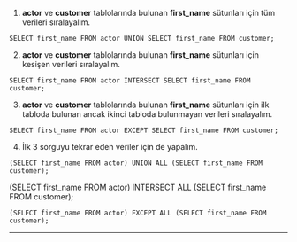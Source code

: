 1. **actor** ve **customer** tablolarında bulunan **first_name** sütunları için tüm verileri sıralayalım.
```
SELECT first_name FROM actor UNION SELECT first_name FROM customer;
```
2. **actor** ve **customer** tablolarında bulunan **first_name** sütunları için kesişen verileri sıralayalım.
```
SELECT first_name FROM actor INTERSECT SELECT first_name FROM customer;
```
3. **actor** ve **customer** tablolarında bulunan **first_name** sütunları için ilk tabloda bulunan ancak ikinci tabloda bulunmayan verileri sıralayalım.
```
SELECT first_name FROM actor EXCEPT SELECT first_name FROM customer;
```
4. İlk 3 sorguyu tekrar eden veriler için de yapalım.
```
(SELECT first_name FROM actor) UNION ALL (SELECT first_name FROM customer);
```
(SELECT first_name FROM actor) INTERSECT ALL (SELECT first_name FROM customer);
```
(SELECT first_name FROM actor) EXCEPT ALL (SELECT first_name FROM customer);
```
---
